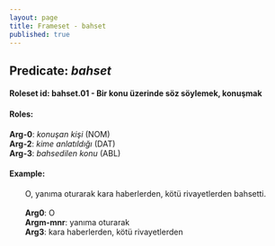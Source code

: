 ```yaml
---
layout: page
title: Frameset - bahset
published: true
---
```

<h2>Predicate: <i>bahset</i></h2>
<h4>Roleset id: bahset.01 - Bir konu üzerinde söz söylemek, konuşmak<br>
<h4>Roles:</h4>
<b>Arg-0</b>: <i>konuşan kişi</i>  (NOM) <br>
<b>Arg-2</b>: <i>kime anlatıldığı</i>  (DAT) <br>
<b>Arg-3</b>: <i>bahsedilen konu</i>  (ABL) <br>
<h4>Example:</h4>
&emsp;&emsp;O, yanıma oturarak kara haberlerden, kötü rivayetlerden bahsetti.<br><br>
&emsp;&emsp;<b>Arg0</b>:  O<br>
&emsp;&emsp;<b>Argm-mnr</b>:  yanıma oturarak<br>
&emsp;&emsp;<b>Arg3</b>:  kara haberlerden, kötü rivayetlerden<br>

